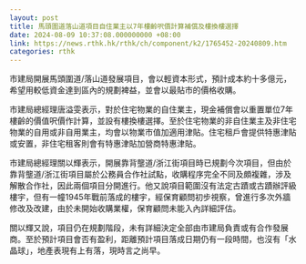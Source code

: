 ```yaml
---
layout: post
title: 馬頭圍道落山道項目自住業主以7年樓齡呎價計算補償及樓換樓選擇
date: 2024-08-09 10:37:08.000000000 +08:00
link: https://news.rthk.hk/rthk/ch/component/k2/1765452-20240809.htm
categories: rthk
---
```


市建局開展馬頭圍道/落山道發展項目，會以輕資本形式，預計成本約十多億元，希望用較低資金達到區內的規劃裨益，並會以最貼市的價格收購。

市建局總經理唐溢雯表示，對於住宅物業的自住業主，現金補償會以重置單位7年樓齡的價值呎價作計算，並設有樓換樓選擇。至於住宅物業的非自住業主及非住宅物業的自用或非自用業主，均會以物業市值加適用津貼。住宅租戶會提供特惠津貼或安置，非住宅租客則會有特惠津貼加營商特惠津貼。

市建局總經理關以輝表示，開展靠背壟道/浙江街項目時已規劃今次項目，但由於靠背壟道/浙江街項目屬於公務員合作社試點，收購程序完全不同及頗複雜，涉及解散合作社，因此兩個項目分開進行。他又說項目範圍沒有法定古蹟或古蹟辦評級樓宇，但有一幢1945年戰前落成的樓宇，經保育顧問初步視察，曾進行多次外牆修改及改建，由於未開始收購業權，保育顧問未能入內詳細評估。

關以輝又說，項目仍在規劃階段，未有詳細決定全部由市建局負責或有合作發展商。至於預計項目會否有盈利，距離預計項目落成日期仍有一段時間，也沒有「水晶球」，地產表現有上有落，現時言之尚早。
